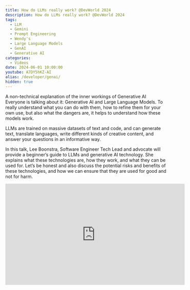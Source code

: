 ```yaml
---
title: How do LLMs really work? @DevWorld 2024
description: How do LLMs really work? @DevWorld 2024
tags:
  - LLM
  - Gemini
  - Prompt Engineering
  - Wendy's
  - Large Language Models
  - GenAI
  - Generative AI
categories:
  - Videos
date: 2024-06-01 10:00:00
youtube: A7DY5hKZ-AI
alias: /developer/genai/
hidden: true
---
```


A non-technical explanation of the inner workings of Generative AI
Everyone is talking about it: Generative AI and Large Language Models. To really understand what you can do with them, how to refine them for your own use, but also what the dangers are, it helps to understand how these models work.

LLMs are trained on massive datasets of text and code, and can generate text, translate languages, write different kinds of creative content, and answer your questions in an informative way.

In this talk, Lee Boonstra, Software Engineer Tech Lead and advocate will provide a beginner’s guide to LLMs and generative AI technology. She explains what these technologies are, how they work, and what they can be used for. Let’s be honest and also discuss the potential risks and benefits of these technologies, and how we can ensure that they are used for good and not for harm.

<!--more-->
<iframe width="560" height="315" src="https://www.youtube.com/embed/A7DY5hKZ-AI" frameborder="0" allow="accelerometer; autoplay; encrypted-media; gyroscope; picture-in-picture" allowfullscreen></iframe>